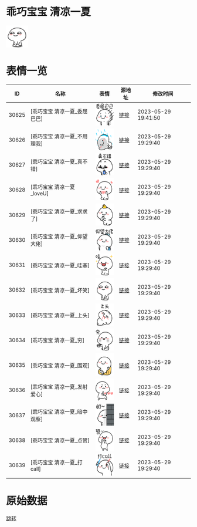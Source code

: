 # 乖巧宝宝 清凉一夏

<img src="./cover.png" height="60" alt="cover" />

# 表情一览

|ID|名称|表情|源地址|修改时间|
|----|----|----|----|----|
|30625|[乖巧宝宝 清凉一夏_委屈巴巴]|<img src="./pic/030625_%5B乖巧宝宝 清凉一夏_委屈巴巴%5D.png" height="60" alt="委屈巴巴"/>|[链接](https://i0.hdslb.com/bfs/garb/1a9c5ca458c481006206fc57a5d60f8e47c61360.png)|2023-05-29 19:41:50|
|30626|[乖巧宝宝 清凉一夏_不用理我]|<img src="./pic/030626_%5B乖巧宝宝 清凉一夏_不用理我%5D.png" height="60" alt="不用理我"/>|[链接](https://i0.hdslb.com/bfs/garb/9459fb4ed3bf02a41896d9440c72e5303b440274.png)|2023-05-29 19:29:40|
|30627|[乖巧宝宝 清凉一夏_真不错]|<img src="./pic/030627_%5B乖巧宝宝 清凉一夏_真不错%5D.png" height="60" alt="真不错"/>|[链接](https://i0.hdslb.com/bfs/garb/9b90271d94fc11345deff4d905c88fcf3548209b.png)|2023-05-29 19:29:40|
|30628|[乖巧宝宝 清凉一夏_loveU]|<img src="./pic/030628_%5B乖巧宝宝 清凉一夏_loveU%5D.png" height="60" alt="loveU"/>|[链接](https://i0.hdslb.com/bfs/garb/258abd7c61e30ad43f10024756c848547a97a7b8.png)|2023-05-29 19:29:40|
|30629|[乖巧宝宝 清凉一夏_求求了]|<img src="./pic/030629_%5B乖巧宝宝 清凉一夏_求求了%5D.png" height="60" alt="求求了"/>|[链接](https://i0.hdslb.com/bfs/garb/cbd1a909ca691607bb759fb81c056a64d24046b5.png)|2023-05-29 19:29:40|
|30630|[乖巧宝宝 清凉一夏_仰望大佬]|<img src="./pic/030630_%5B乖巧宝宝 清凉一夏_仰望大佬%5D.png" height="60" alt="仰望大佬"/>|[链接](https://i0.hdslb.com/bfs/garb/6633f6c63102dab2009702cd4e64cb7a020f334c.png)|2023-05-29 19:29:40|
|30631|[乖巧宝宝 清凉一夏_哇塞]|<img src="./pic/030631_%5B乖巧宝宝 清凉一夏_哇塞%5D.png" height="60" alt="哇塞"/>|[链接](https://i0.hdslb.com/bfs/garb/82bf16584e0dc010afa4977c9fe422144ccfdc55.png)|2023-05-29 19:29:40|
|30632|[乖巧宝宝 清凉一夏_坏笑]|<img src="./pic/030632_%5B乖巧宝宝 清凉一夏_坏笑%5D.png" height="60" alt="坏笑"/>|[链接](https://i0.hdslb.com/bfs/garb/8778c03cf051af5b48d780e6a429c153216a4d75.png)|2023-05-29 19:29:40|
|30633|[乖巧宝宝 清凉一夏_上头]|<img src="./pic/030633_%5B乖巧宝宝 清凉一夏_上头%5D.png" height="60" alt="上头"/>|[链接](https://i0.hdslb.com/bfs/garb/9f7068b6f245b57828ca47ca122b45d0ea475859.png)|2023-05-29 19:29:40|
|30634|[乖巧宝宝 清凉一夏_穷]|<img src="./pic/030634_%5B乖巧宝宝 清凉一夏_穷%5D.png" height="60" alt="穷"/>|[链接](https://i0.hdslb.com/bfs/garb/db96349221b0b0e014800fee4d6e2b98b65810a4.png)|2023-05-29 19:29:40|
|30635|[乖巧宝宝 清凉一夏_围观]|<img src="./pic/030635_%5B乖巧宝宝 清凉一夏_围观%5D.png" height="60" alt="围观"/>|[链接](https://i0.hdslb.com/bfs/garb/4ba58a372fab704d93377545f0c4bf85b37900cf.png)|2023-05-29 19:29:40|
|30636|[乖巧宝宝 清凉一夏_发射爱心]|<img src="./pic/030636_%5B乖巧宝宝 清凉一夏_发射爱心%5D.png" height="60" alt="发射爱心"/>|[链接](https://i0.hdslb.com/bfs/garb/8e353b873ae090b0d568b56b2af9b17e6b31267b.png)|2023-05-29 19:29:40|
|30637|[乖巧宝宝 清凉一夏_暗中观察]|<img src="./pic/030637_%5B乖巧宝宝 清凉一夏_暗中观察%5D.png" height="60" alt="暗中观察"/>|[链接](https://i0.hdslb.com/bfs/garb/2d4840aa3c51c867846edf1b4a602d683838e43f.png)|2023-05-29 19:29:40|
|30638|[乖巧宝宝 清凉一夏_点赞]|<img src="./pic/030638_%5B乖巧宝宝 清凉一夏_点赞%5D.png" height="60" alt="点赞"/>|[链接](https://i0.hdslb.com/bfs/garb/6fdab1cbad6d8b3ba79bac27bce9aa14303eda14.png)|2023-05-29 19:29:40|
|30639|[乖巧宝宝 清凉一夏_打call]|<img src="./pic/030639_%5B乖巧宝宝 清凉一夏_打call%5D.png" height="60" alt="打call"/>|[链接](https://i0.hdslb.com/bfs/garb/2e89e99d0405f10e8bf5554e8dba1247792dbfd3.png)|2023-05-29 19:29:40|

# 原始数据

[跳转](./raw.json)

